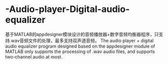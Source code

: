 # -Audio-player-Digital-audio-equalizer
基于MATLAB的appdesigner模块设计的音频播放器+数字音频均衡器程序，只支持.wav音频文件的处理，最多支持双声道音频。
The audio player + digital audio equalizer program designed based on the appdesigner module of MATLAB only supports the processing of .wav audio files, and supports two-channel audio at most.
